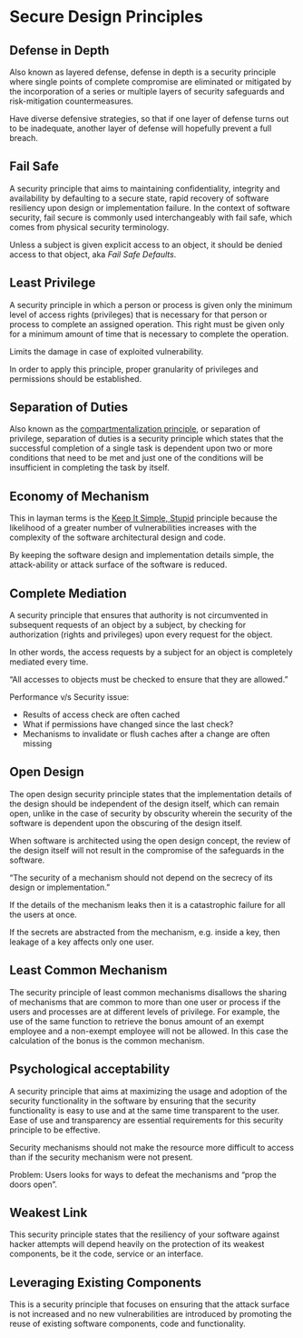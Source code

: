 # Secure Design Principles

## Defense in Depth
Also known as layered defense, defense in depth is a security principle where single points of complete compromise are eliminated or mitigated by the incorporation of a series or multiple layers of security safeguards and risk-mitigation countermeasures.

Have diverse defensive strategies, so that if one layer of defense turns out to be inadequate, another layer of defense will hopefully prevent a full breach.

## Fail Safe
A security principle that aims to maintaining confidentiality, integrity and availability by defaulting to a secure state, rapid recovery of software resiliency upon design or implementation failure. In the context of software security, fail secure is commonly used interchangeably with fail safe, which comes from physical security terminology.

Unless a subject is given explicit access to an object, it should be denied access to that object, aka *Fail Safe Defaults*.

## Least Privilege
A security principle in which a person or process is given only the minimum level of access rights (privileges) that is necessary for that person or process to complete an assigned operation. This right must be given only for a minimum amount of time that is necessary to complete the operation.

Limits the damage in case of exploited vulnerability.

In order to apply this principle, proper granularity of privileges and permissions should be established.

## Separation of Duties
Also known as the [compartmentalization principle][1], or separation of privilege, separation of duties is a security principle which states that the successful completion of a single task is dependent upon two or more conditions that need to be met and just one of the conditions will be insufficient in completing the task by itself.

## Economy of Mechanism
This in layman terms is the [Keep It Simple, Stupid][2] principle because the likelihood of a greater number of vulnerabilities increases with the complexity of the software architectural design and code.

By keeping the software design and implementation details simple, the attack-ability or attack surface of the software is reduced.

## Complete Mediation
A security principle that ensures that authority is not circumvented in subsequent requests of an object by a subject, by checking for authorization (rights and privileges) upon every request for the object.

In other words, the access requests by a subject for an object is completely mediated every time.

“All accesses to objects must be checked to ensure that they are allowed.”

Performance v/s Security issue:
- Results of access check are often cached
- What if permissions have changed since the last check?
- Mechanisms to invalidate or flush caches after a change are often missing

## Open Design
The open design security principle states that the implementation details of the design should be independent of the design itself, which can remain open, unlike in the case of security by obscurity wherein the security of the software is dependent upon the obscuring of the design itself.

When software is architected using the open design concept, the review of the design itself will not result in the compromise of the safeguards in the software.

“The security of a mechanism should not depend on the secrecy of its design or implementation.”

If the details of the mechanism leaks then it is a catastrophic failure for all the users at once.

If the secrets are abstracted from the mechanism, e.g. inside a key, then leakage of a key affects only one user.

## Least Common Mechanism
The security principle of least common mechanisms disallows the sharing of mechanisms that are common to more than one user or process if the users and processes are at different levels of privilege. For example, the use of the same function to retrieve the bonus amount of an exempt employee and a non-exempt employee will not be allowed. In this case the calculation of the bonus is the common mechanism.

## Psychological acceptability
A security principle that aims at maximizing the usage and adoption of the security functionality in the software by ensuring that the security functionality is easy to use and at the same time transparent to the user. Ease of use and transparency are essential requirements for this security principle to be effective.

Security mechanisms should not make the resource more difficult to access than if the security mechanism were not present.

Problem: Users looks for ways to defeat the mechanisms and “prop the doors open”.

## Weakest Link
This security principle states that the resiliency of your software against hacker attempts will depend heavily on the protection of its weakest components, be it the code, service or an interface.

## Leveraging Existing Components
This is a security principle that focuses on ensuring that the attack surface is not increased and no new vulnerabilities are introduced by promoting the reuse of existing software components, code and functionality.


[1]: https://en.wikipedia.org/wiki/Compartmentalization_%28information_security%29
[2]: https://en.wikipedia.org/wiki/KISS_principle

